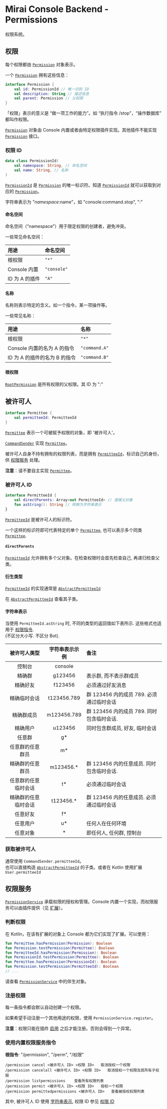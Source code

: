 # Mirai Console Backend - Permissions

权限系统。

[`PermissionService`]: ../backend/mirai-console/src/main/kotlin/net/mamoe/mirai/console/permission/PermissionService.kt
[`Permission`]: ../backend/mirai-console/src/main/kotlin/net/mamoe/mirai/console/permission/Permission.kt
[`RootPermission`]: ../backend/mirai-console/src/main/kotlin/net/mamoe/mirai/console/permission/Permission.kt#L82
[`PermissionId`]: ../backend/mirai-console/src/main/kotlin/net/mamoe/mirai/console/permission/PermissionId.kt
[`PermissionIdNamespace`]: ../backend/mirai-console/src/main/kotlin/net/mamoe/mirai/console/permission/PermissionIdNamespace.kt
[`Permittee`]: ../backend/mirai-console/src/main/kotlin/net/mamoe/mirai/console/permission/Permittee.kt
[`PermitteeId`]: ../backend/mirai-console/src/main/kotlin/net/mamoe/mirai/console/permission/PermitteeId.kt
[`AbstractPermitteeId`]: ../backend/mirai-console/src/main/kotlin/net/mamoe/mirai/console/permission/PermitteeId.kt#L77
[`CommandSender`]: ../backend/mirai-console/src/main/kotlin/net/mamoe/mirai/console/command/CommandSender.kt

## 权限

每个权限都由 [`Permission`] 对象表示。

一个 [`Permission`] 拥有这些信息：
```kotlin
interface Permission {
    val id: PermissionId // 唯一识别 ID
    val description: String // 描述信息
    val parent: Permission // 父权限
}
```

「权限」表示的意义是 “做一项工作的能力”。如 “执行指令 /stop”，“操作数据库” 都叫作权限。

[`Permission`] 对象由 Console 内置或者由特定权限插件实现。其他插件不能实现 [`Permission`] 接口。

### 权限 ID

```kotlin
data class PermissionId(
    val namespace: String, // 命名空间
    val name: String, // 名称
)
```

[`PermissionId`] 是 [`Permission`] 的唯一标识符。知道 [`PermissionId`] 就可以获取到对应的 [`Permission`]。

字符串表示为 "$namespace:$name"，如 "console:command.stop", "*:*"

#### 命名空间

命名空间（“namespace”）用于限定权限的创建者，避免冲突。

一些常见命名空间：

| 用途          | 命名空间      |
|:-------------|:------------|
| 根权限         | `"*"`       |
| Console 内置  | `"console"` |
| ID 为 A 的插件 | `"A"`       |

#### 名称

名称则表示特定的含义。如一个指令，某一项操作等。

一些常见名称：

| 用途                       | 名称           |
|:--------------------------|:--------------|
| 根权限                     | `"*"`         |
| Console 内置的名为 A 的指令  | `"command.A"` |
| ID 为 A 的插件的名为 B 的指令 | `"command.B"` |

#### 根权限

[`RootPermission`] 是所有权限的父权限。其 ID 为 "*:*"

## 被许可人

```kotlin
interface Permittee {
    val permitteeId: PermitteeId
}
```

[`Permittee`] 表示一个可被赋予权限的对象，即 '被许可人'。

[`CommandSender`] 实现 [`Permittee`]。

被许可人自身不持有拥有的权限列表，而是拥有 [`PermitteeId`]，标识自己的身份，供 [权限服务][`PermissionService`] 处理。

**注意**：请不要自主实现 [`Permittee`]。

### 被许可人 ID

```kotlin
interface PermitteeId {
    val directParents: Array<out PermitteeId> // 直接父对象
    fun asString(): String // 转换为字符串表示
}
````

[`PermitteeId`] 是被许可人的标识符。

一个这样的标识符即可代表特定的单个 [`Permittee`], 也可以表示多个同类 [`Permittee`].

#### `directParents`
[`PermitteeId`] 允许拥有多个父对象。在检查权限时会首先检查自己, 再递归检查父类。

#### 衍生类型

[`PermitteeId`] 的实现通常是 [`AbstractPermitteeId`]

在 [`AbstractPermitteeId`] 查看其子类。

#### 字符串表示

当使用 `PermitteeId.asString` 时, 不同的类型的返回值如下表所示. 这些格式也适用于 [权限指令](#使用内置权限服务指令).  
(不区分大小写. 不区分 Bot).

|    被许可人类型    | 字符串表示示例 | 备注                                  |
|:----------------:|:-----------:|:-------------------------------------|
|      控制台       |   console   |                                      |
|      精确群       |   g123456   | 表示群, 而不表示群成员                   |
|      精确好友      |   f123456   | 必须通过好友消息                        |
|    精确临时会话    | t123456.789  | 群 123456 内的成员 789. 必须通过临时会话  |
|     精确群成员     | m123456.789 | 群 123456 内的成员 789. 同时包含临时会话. |
|      精确用户      |   u123456   | 同时包含群成员, 好友, 临时会话            |
|      任意群       |     g*      |                                      |
|  任意群的任意群员   |     m*      |                                      |
|  精确群的任意群员   |  m123456.*  | 群 123456 内的任意成员. 同时包含临时会话.  |
| 任意群的任意临时会话 |     t*      | 必须通过临时会话                        |
| 精确群的任意临时会话 |  t123456.*  | 群 123456 内的任意成员. 必须通过临时会话   |
|      任意好友      |     f*      |                                      |
|      任意用户      |     u*      | 任何人在任何环境                        |
|      任意对象      |      *      | 即任何人, 任何群, 控制台                 |

### 获取被许可人

通常使用 `CommandSender.permitteeId`。  
也可以直接构造 [`AbstractPermitteeId`] 的子类。或者在 Kotlin 使用扩展 `User.permitteeId`

## 权限服务

[`PermissionService`] 承载权限的授权和管理。Console 内置一个实现，而权限服务可以由插件提供（见 [扩展](Extensions.md)）。

### 判断权限

在 Kotlin，在该有扩展的对象上 Console 都为它们实现了扩展。可以使用：
```kotlin
fun Permittee.hasPermission(Permission): Boolean
fun Permission.testPermission(Permittee): Boolean
fun PermitteeId.hasPermission(Permission): Boolean
fun PermissionId.testPermission(Permittee): Boolean
fun Permittee.hasPermission(PermissionId): Boolean
fun Permission.testPermission(PermitteeId): Boolean
// ... 
```

请查看 [`PermissionService`] 中的伴生对象。

### 注册权限

每一条指令都会默认自动创建一个权限。

如果希望手动注册一个其他用途的权限，使用 `PermissionService.register`。

**注意**：权限只能在插件 [启用](Plugins.md#启用) 之后才能注册。否则会得到一个异常。

### 使用内置权限服务指令

**根指令**: "/permission", "/perm", "/权限"

```
/permission cancel <被许可人 ID> <权限 ID>   取消授权一个权限
/permission cancelall <被许可人 ID> <权限 ID>   取消授权一个权限及其所有子权限
/permission listpermissions    查看所有权限列表
/permission permit <被许可人 ID> <权限 ID>   授权一个权限
/permission permittedpermissions <被许可人 ID>   查看被授权权限列表
```

其中, 被许可人 ID 使用 [字符串表示](#字符串表示), 权限 ID 参见 [权限 ID](#权限-id)
